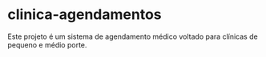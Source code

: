 # clinica-agendamentos
Este projeto é um sistema de agendamento médico voltado para clínicas de pequeno e médio porte.
